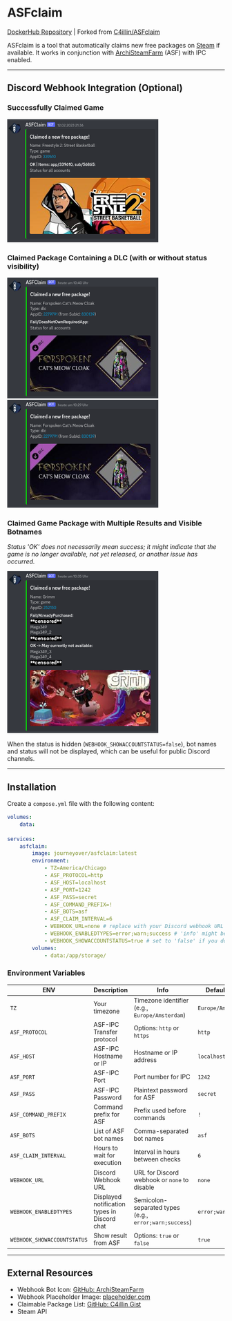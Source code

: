 # ASFclaim

[DockerHub Repository](https://hub.docker.com/r/journeyover/asfclaim) | Forked from [C4illin/ASFclaim](https://github.com/C4illin/ASFclaim)

ASFclaim is a tool that automatically claims new free packages on [Steam](https://store.steampowered.com/) if available. It works in conjunction with [ArchiSteamFarm](https://github.com/JustArchiNET/ArchiSteamFarm) (ASF) with IPC enabled.

---

## Discord Webhook Integration (Optional)

### Successfully Claimed Game
![Successfully Claimed Game](resources/readme/app_game_status.png)

### Claimed Package Containing a DLC (with or without status visibility)
![Claimed DLC with Status](resources/readme/sub_dlc_status.png)
![Claimed DLC without Status](resources/readme/sub_dlc_no-status.png)

### Claimed Game Package with Multiple Results and Visible Botnames
_Status 'OK' does not necessarily mean success; it might indicate that the game is no longer available, not yet released, or another issue has occurred._

![Claimed Game Package with Multiple Results](resources/readme/app_game_status-long.png)

When the status is hidden (`WEBHOOK_SHOWACCOUNTSTATUS=false`), bot names and status will not be displayed, which can be useful for public Discord channels.

---

## Installation

Create a `compose.yml` file with the following content:

```yaml
volumes:
    data:

services:
    asfclaim:
        image: journeyover/asfclaim:latest
        environment:
            - TZ=America/Chicago
            - ASF_PROTOCOL=http
            - ASF_HOST=localhost
            - ASF_PORT=1242
            - ASF_PASS=secret
            - ASF_COMMAND_PREFIX=!
            - ASF_BOTS=asf
            - ASF_CLAIM_INTERVAL=6
            - WEBHOOK_URL=none # replace with your Discord webhook URL
            - WEBHOOK_ENABLEDTYPES=error;warn;success # 'info' might be too verbose
            - WEBHOOK_SHOWACCOUNTSTATUS=true # set to 'false' if you don't want botnames exposed in Discord
        volumes:
            - data:/app/storage/
```

### Environment Variables

| ENV                         | Description                                 | Info                              | Default Value        | Required |
| --------------------------- | ------------------------------------------- | --------------------------------- | -------------------- | -------- |
| `TZ`                        | Your timezone                               | Timezone identifier (e.g., `Europe/Amsterdam`) | `Europe/Amsterdam`   | No       |
| `ASF_PROTOCOL`              | ASF-IPC Transfer protocol                   | Options: `http` or `https`        | `http`               | No       |
| `ASF_HOST`                  | ASF-IPC Hostname or IP                      | Hostname or IP address            | `localhost`          | No       |
| `ASF_PORT`                  | ASF-IPC Port                                | Port number for IPC               | `1242`               | No       |
| `ASF_PASS`                  | ASF-IPC Password                            | Plaintext password for ASF        | `secret`             | **Yes**  |
| `ASF_COMMAND_PREFIX`        | Command prefix for ASF                      | Prefix used before commands       | `!`                  | No       |
| `ASF_BOTS`                  | List of ASF bot names                       | Comma-separated bot names         | `asf`                | No       |
| `ASF_CLAIM_INTERVAL`        | Hours to wait for execution                 | Interval in hours between checks  | `6`                  | No       |
| `WEBHOOK_URL`               | Discord Webhook URL                         | URL for Discord webhook or `none` to disable | `none`               | No       |
| `WEBHOOK_ENABLEDTYPES`      | Displayed notification types in Discord chat | Semicolon-separated types (e.g., `error;warn;success`) | `error;warn;success` | No       |
| `WEBHOOK_SHOWACCOUNTSTATUS` | Show result from ASF                        | Options: `true` or `false`        | `true`               | No       |

---

## External Resources

- Webhook Bot Icon: [GitHub: ArchiSteamFarm](https://raw.githubusercontent.com/JustArchiNET/ArchiSteamFarm/main/resources/ASF_512x512.png)
- Webhook Placeholder Image: [placeholder.com](https://via.placeholder.com/460x215.jpg?text=Cant+load+image)
- Claimable Package List: [GitHub: C4illin Gist](https://gist.github.com/C4illin/e8c5cf365d816f2640242bf01d8d3675)
- Steam API
